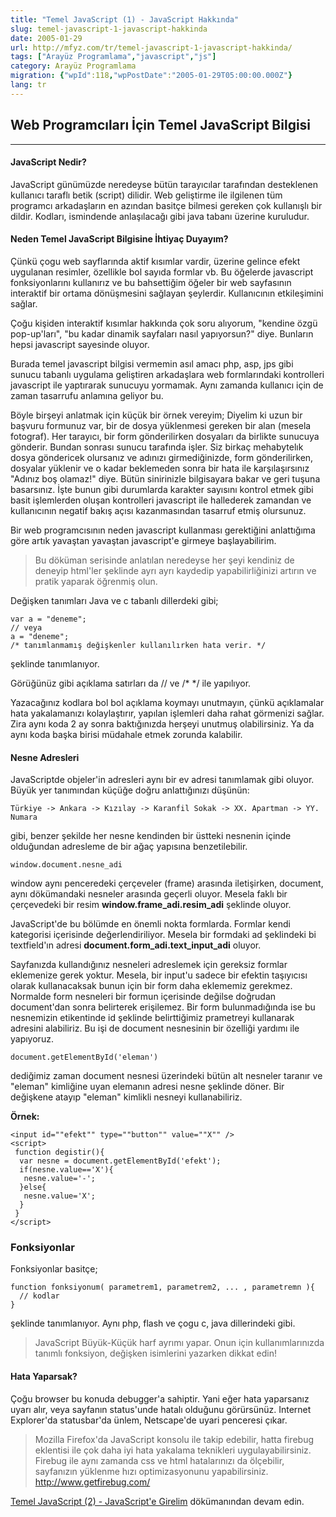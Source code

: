 ```yaml
---
title: "Temel JavaScript (1) - JavaScript Hakkında"
slug: temel-javascript-1-javascript-hakkinda
date: 2005-01-29
url: http://mfyz.com/tr/temel-javascript-1-javascript-hakkinda/
tags: ["Arayüz Programlama","javascript","js"]
category: Arayüz Programlama
migration: {"wpId":118,"wpPostDate":"2005-01-29T05:00:00.000Z"}
lang: tr
---
```


## Web Programcıları İçin Temel JavaScript Bilgisi

* * *

#### JavaScript Nedir?

JavaScript günümüzde neredeyse bütün tarayıcılar tarafından desteklenen kullanıcı taraflı betik (script) dilidir. Web geliştirme ile ilgilenen tüm programcı arkadaşların en azından basitçe bilmesi gereken çok kullanışlı bir dildir. Kodları, ismindende anlaşılacağı gibi java tabanı üzerine kuruludur.

#### Neden Temel JavaScript Bilgisine İhtiyaç Duyayım?

Çünkü çogu web sayflarında aktif kısımlar vardir, üzerine gelince efekt uygulanan resimler, özellikle bol sayıda formlar vb. Bu öğelerde javascript fonksiyonlarını kullanırız ve bu bahsettiğim öğeler bir web sayfasının interaktif bir ortama dönüşmesini sağlayan şeylerdir. Kullanıcının etkileşimini sağlar.

Çoğu kişiden interaktif kısımlar hakkında çok soru alıyorum, "kendine özgü pop-up'ları", "bu kadar dinamik sayfaları nasıl yapıyorsun?" diye. Bunların hepsi javascript sayesinde oluyor.

Burada temel javascript bilgisi vermemin asıl amacı php, asp, jps gibi sunucu tabanlı uygulama geliştiren arkadaşlara web formlarındaki kontrolleri javascript ile yaptırarak sunucuyu yormamak. Aynı zamanda kullanıcı için de zaman tasarrufu anlamına geliyor bu.

Böyle birşeyi anlatmak için küçük bir örnek vereyim; Diyelim ki uzun bir başvuru formunuz var, bir de dosya yüklenmesi gereken bir alan (mesela fotograf). Her tarayıcı, bir form gönderilirken dosyaları da birlikte sunucuya gönderir. Bundan sonrası sunucu tarafında işler. Siz birkaç mehabytelık dosya göndericek olursanız ve adınızı girmediğinizde, form gönderilirken, dosyalar yüklenir ve o kadar beklemeden sonra bir hata ile karşılaşırsınız "Adınız boş olamaz!" diye. Bütün sinirinizle bilgisayara bakar ve geri tuşuna basarsınız. İşte bunun gibi durumlarda karakter sayısını kontrol etmek gibi basit işlemlerden oluşan kontrolleri javascript ile hallederek zamandan ve kullanıcının negatif bakış açısı kazanmasından tasarruf etmiş olursunuz.

Bir web programcısının neden javascript kullanması gerektiğini anlattığıma göre artık yavaştan yavaştan javascript'e girmeye başlayabilirim.

> Bu döküman serisinde anlatılan neredeyse her şeyi kendiniz de deneyip html'ler şeklinde ayrı ayrı kaydedip yapabilirliğinizi artırın ve pratik yaparak öğrenmiş olun.

Değişken tanımları Java ve c tabanlı dillerdeki gibi;
```
var a = "deneme";
// veya
a = "deneme";
/* tanımlanmamış değişkenler kullanılırken hata verir. */

```
şeklinde tanımlanıyor.

Görüğünüz gibi açıklama satırları da // ve /* */ ile yapılıyor.

Yazacağınız kodlara bol bol açıklama koymayı unutmayın, çünkü açıklamalar hata yakalamanızı kolaylaştırır, yapılan işlemleri daha rahat görmenizi sağlar. Zira aynı koda 2 ay sonra baktığınızda herşeyi unutmuş olabilirsiniz. Ya da aynı koda başka birisi müdahale etmek zorunda kalabilir.

#### Nesne Adresleri

JavaScriptde objeler'in adresleri aynı bir ev adresi tanımlamak gibi oluyor. Büyük yer tanımından küçüğe doğru anlattığınızı düşünün:
```
Türkiye -> Ankara -> Kızılay -> Karanfil Sokak -> XX. Apartman -> YY. Numara

```
gibi, benzer şekilde her nesne kendinden bir üstteki nesnenin içinde olduğundan adresleme de bir ağaç yapısına benzetilebilir.
```
window.document.nesne_adi

```
window aynı penceredeki çerçeveler (frame) arasında iletişirken, document, aynı dökümandaki nesneler arasında geçerli oluyor. Mesela faklı bir çerçevedeki bir resim **window.frame_adi.resim_adi** şeklinde oluyor.

JavaScript'de bu bölümde en önemli nokta formlarda. Formlar kendi kategorisi içerisinde değerlendiriliyor. Mesela bir formdaki ad şeklindeki bi textfield'ın adresi **document.form_adi.text_input_adi** oluyor.

Sayfanızda kullandığınız nesneleri adreslemek için gereksiz formlar eklemenize gerek yoktur. Mesela, bir input'u sadece bir efektin taşıyıcısı olarak kullanacaksak bunun için bir form daha eklememiz gerekmez. Normalde form nesneleri bir formun içerisinde değilse doğrudan document'dan sonra belirterek erişilemez. Bir form bulunmadığında ise bu nesnemizin etikentinde id şeklinde belirttiğimiz prametreyi kullanarak adresini alabiliriz. Bu işi de document nesnesinin bir özelliği yardımı ile yapıyoruz.
```
document.getElementById('eleman')

```
dediğimiz zaman document nesnesi üzerindeki bütün alt nesneler taranır ve "eleman" kimliğine uyan elemanın adresi nesne şeklinde döner. Bir değişkene atayıp "eleman" kimlikli nesneyi kullanabiliriz.

**Örnek:**
```
<input id=""efekt"" type=""button"" value=""X"" />
<script>
 function degistir(){
  var nesne = document.getElementById('efekt');
  if(nesne.value=='X'){
   nesne.value='-';
  }else{
   nesne.value='X';
  }
 }
</script>

```

### Fonksiyonlar

Fonksiyonlar basitçe;
```
function fonksiyonum( parametrem1, parametrem2, ... , parametremn ){
  // kodlar
}

```
şeklinde tanımlanıyor. Aynı php, flash ve çogu c, java dillerindeki gibi.

> JavaScript Büyük-Küçük harf ayrımı yapar. Onun için kullanımlarınızda tanımlı fonksiyon, değişken isimlerini yazarken dikkat edin!

#### Hata Yaparsak?

Çoğu browser bu konuda debugger'a sahiptir. Yani eğer hata yaparsanız uyarı alır, veya sayfanın status'unde hatalı olduğunu görürsünüz. Internet Explorer'da statusbar'da ünlem, Netscape'de uyari penceresi çıkar.

> Mozilla Firefox'da JavaScript konsolu ile takip edebilir, hatta firebug eklentisi ile çok daha iyi hata yakalama teknikleri uygulayabilirsiniz. Firebug ile aynı zamanda css ve html hatalarınızı da ölçebilir, sayfanızın yüklenme hızı optimizasyonunu yapabilirsiniz. http://www.getfirebug.com/

[Temel JavaScript (2) - JavaScript'e Girelim](/temel-javascript-2-javascripte-girelim/) dökümanından devam edin.